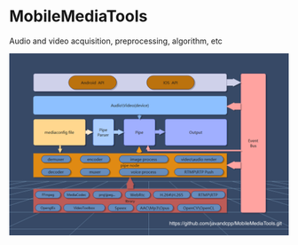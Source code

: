 # MobileMediaTools
Audio and video acquisition, preprocessing, algorithm, etc


![image](https://github.com/javandcpp/MobileMediaTools/blob/master/8199D33A-9E4C-47ee-985C-0FB7D08268A7.png)
